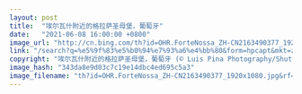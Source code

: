 ```yaml
---
layout: post
title:  "埃尔瓦什附近的格拉萨圣母堡，葡萄牙"
date:   "2021-06-08 16:00:00 +0800"
image_url: "http://cn.bing.com/th?id=OHR.ForteNossa_ZH-CN2163490377_1920x1080.jpg&rf=LaDigue_1920x1080.jpg&pid=hp"
link: "/search?q=%e5%9f%83%e5%b0%94%e7%93%a6%e4%bb%80&form=hpcapt&mkt=zh-cn"
copyright: "埃尔瓦什附近的格拉萨圣母堡，葡萄牙 (© Luis Pina Photography/Shutterstock)"
image_hash: "343da8e9d03c7c19e14dbc4ed695c5a3"
image_filename: "th?id=OHR.ForteNossa_ZH-CN2163490377_1920x1080.jpg&rf=LaDigue_1920x1080.jpg&pid=hp"
---
```

